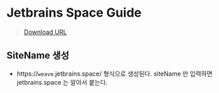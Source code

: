 # Jetbrains Space Guide

> [Download URL](https://www.jetbrains.com/ko-kr/space/buy/?billing=yearly#cloud)

## SiteName 생성

- https://`weave`.jetbrains.space/ 형식으로 생성된다. siteName 만 입력하면 jetbrains.space 는 알아서 붙는다.
